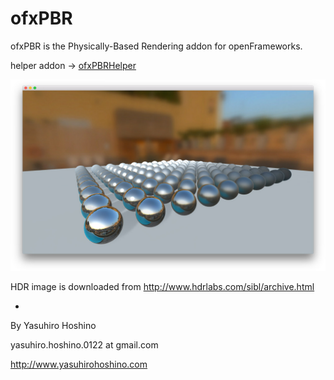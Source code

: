 # ofxPBR

ofxPBR is the Physically-Based Rendering addon for openFrameworks.

helper addon -> [ofxPBRHelper](https://github.com/yasuhirohoshino/ofxPBRHelper)

![thumb1](images/thumbnail1.jpg)

HDR image is downloaded from http://www.hdrlabs.com/sibl/archive.html

-

By Yasuhiro Hoshino

yasuhiro.hoshino.0122 at gmail.com

http://www.yasuhirohoshino.com
